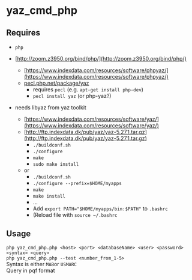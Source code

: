 # yaz_cmd_php
## Requires 
* `php`

* [http://zoom.z3950.org/bind/php/](http://zoom.z3950.org/bind/php/)
  * [https://www.indexdata.com/resources/software/phpyaz/](https://www.indexdata.com/resources/software/phpyaz/)
  * [pecl.php.net/package/yaz](pecl.php.net/package/yaz)
    * requires `pecl` (e.g. `apt-get install php-dev`)
    * `pecl install yaz`  (or php-yaz?)

* needs libyaz from yaz toolkit
  * [https://www.indexdata.com/resources/software/yaz/](https://www.indexdata.com/resources/software/yaz/)
  * [http://ftp.indexdata.dk/pub/yaz/yaz-5.27.1.tar.gz](http://ftp.indexdata.dk/pub/yaz/yaz-5.27.1.tar.gz)
    * `./buildconf.sh`
    * `./configure`
    * `make`
    * `sudo make install`
  * or
    * `./buildconf.sh`
    * `./configure --prefix=$HOME/myapps`
    * `make`
    * `make install`
    * ...
    * Add `export PATH="$HOME/myapps/bin:$PATH"` to `.bashrc`
    * (Reload file with `source ~/.bashrc`

## Usage
`php yaz_cmd_php.php <host> <port> <databaseName> <user> <password> <syntax> <query>`  
`php yaz_cmd_php.php --test <number_from_1-5>`  
Syntax is either `MAB`or `USMARC`  
Query in pqf format  
